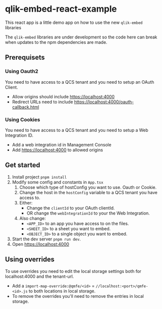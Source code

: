 # qlik-embed-react-example

This react app is a little demo app on how to use the new `qlik-embed` libraries

The `qlik-embed` libraries are under development so the code here can break when updates to the npm dependencies are made.

## Prerequisets

### Using Oauth2

You need to have access to a QCS tenant and you need to setup an OAuth Client.

- Allow origins should include <https://localhost:4000>
- Redirect URLs need to include <https://localhost:4000/oauth-callback.html>

### Using Cookies

You need to have access to a QCS tenant and you need to setup a Web Integration ID.

- Add a web integration id in Management Console
- Add <https://localhost:4000> to allowed origins

## Get started

1. Install project `pnpm install`
2. Modify some config and constants in `App.tsx`
   1. Choose which type of hostConfig you want to use. Oauth or Cookie.
   2. Change the host in the `hostConfig` variable to a QCS tenant you have access to.
   3. Either:
      - Change the `clientId` to your OAuth clientId.
      - OR change the `webIntegrationId` to your the Web Integration.
   4. Also change:
      - `<APP_ID>` to an app you have access to on the files.
      - `<SHEET_ID>` to a sheet you want to embed.
      - `<OBJECT_ID>` to a single object you want to embed.
3. Start the dev server `pnpm run dev`.
4. Open <https://localhost:4000>

## Using overrides

To use overrides you need to edit the local storage settings both for localhost:4000 and the tenant-url.

- Add a `import-map-override:@qmfe/<id>` = `//localhost:<port>/qmfe-<id>.js` to both locations in local storage.
- To remove the overrides you'll need to remove the entries in local storage.
